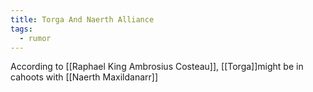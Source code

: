 ```yaml
---
title: Torga And Naerth Alliance
tags:
  - rumor
---
```


According to [[Raphael King Ambrosius Costeau]], [[Torga]]might be in cahoots with [[Naerth Maxildanarr]]
